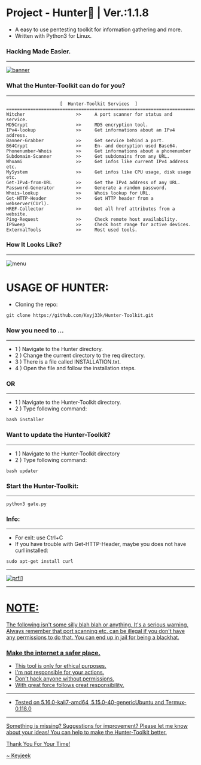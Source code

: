 # Project - Hunter:snake: | Ver.:1.1.8

- A easy to use pentesting toolkit for information gathering and more.
- Written with Python3 for Linux.

### Hacking Made Easier.

---

<a href="https://github.com/Keyj33k/Hunter/archive/refs/heads/main.zip"><img src="https://github.com/Keyj33k/Hunter-Toolkit/blob/main/imgs/hunter1.0.7.png?raw=true" alt="banner"/></a>

### What the Hunter-Toolkit can do for you?

---

```
                    [  Hunter-Toolkit Services  ]   
==========================================================================
Witcher                   >>     A port scanner for status and service.
MD5Crypt                  >>     MD5 encryption tool.
IPv4-lookup               >>     Get informations about an IPv4 address.
Banner-Grabber            >>     Get service behind a port.
B64Crypt                  >>     En- and decryption used Base64.
Phonenumber-Whois         >>     Get informations about a phonenumber
Subdomain-Scanner         >>     Get subdomains from any URL.
Whoami                    >>     Get infos like current IPv4 address etc.
MySystem                  >>     Get infos like CPU usage, disk usage etc.
Get-IPv4-from-URL         >>     Get the IPv4 address of any URL.
Password-Generator        >>     Generate a random password.
Whois-lookup              >>     Whois lookup for URL.
Get-HTTP-Header           >>     Get HTTP header from a webserver(CUrl).
HREF-Collector            >>     Get all href attributes from a website.
Ping-Request              >>     Check remote host availability.
IPSweep                   >>     Check host range for active devices.
ExternalTools             >>     Most used tools.
```
### How It Looks Like?

---

![menu](https://github.com/Keyj33k/Hunter-Toolkit/blob/main/imgs/meu.png?raw=true)

# USAGE OF HUNTER:

- Cloning the repo:
```
git clone https://github.com/Keyj33k/Hunter-Toolkit.git
```

### Now you need to ...

---

- 1 )  Navigate to the Hunter directory.
- 2 )  Change the current directory to the req directory.
- 3 )  There is a file called INSTALLATION.txt.
- 4 )  Open the file and follow the installation steps.

### OR

---

- 1 ) Navigate to the Hunter-Toolkit directory.
- 2 ) Type following command: 

```
bash installer
```

### Want to update the Hunter-Toolkit?

---

- 1 ) Navigate to the Hunter-Toolkit directory
- 2 ) Type following command: 

```
bash updater
```

### Start the Hunter-Toolkit:

---

```
python3 gate.py
```

### Info:

---

- For exit: use Ctrl+C
- If you have trouble with Get-HTTP-Header, maybe you does not have curl installed:
```
sudo apt-get install curl
```

---

<div id="profile">
  <a href="https://www.python.org/">
    <img src="https://github.com/Keyj33k/profiles/blob/main/profile/pypy.jpeg?raw=true" alt="prfl1">
    
---

# NOTE:

The following isn't some silly blah blah or anything. It's a serious warning.
Always remember that port scanning etc. can be illegal if you don't have any
permissions to do that. You can end up in jail for being a blackhat.
    
### Make the internet a safer place.

- This tool is only for ethical purposes. 
- I'm not responsible for your actions. 
- Don't hack anyone without permissions.
- With great force follows great responsibility.

---
  
- Tested on 5.16.0-kali7-amd64, 5.15.0-40-genericUbuntu and Termux-0.118.0
  
---

Something is missing? Suggestions for improvement? Please let me know about your ideas! You can help to make the Hunter-Toolkit better.

Thank You For Your Time!<br>


~ Keyjeek
